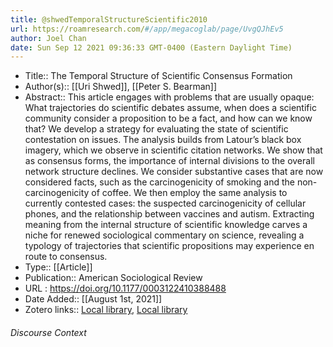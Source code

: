 ```yaml
---
title: @shwedTemporalStructureScientific2010
url: https://roamresearch.com/#/app/megacoglab/page/UvgQJhEv5
author: Joel Chan
date: Sun Sep 12 2021 09:36:33 GMT-0400 (Eastern Daylight Time)
---
```


- Title:: The Temporal Structure of Scientific Consensus Formation
- Author(s):: [[Uri Shwed]], [[Peter S. Bearman]]
- Abstract:: This article engages with problems that are usually opaque: What trajectories do scientific debates assume, when does a scientific community consider a proposition to be a fact, and how can we know that? We develop a strategy for evaluating the state of scientific contestation on issues. The analysis builds from Latour’s black box imagery, which we observe in scientific citation networks. We show that as consensus forms, the importance of internal divisions to the overall network structure declines. We consider substantive cases that are now considered facts, such as the carcinogenicity of smoking and the non-carcinogenicity of coffee. We then employ the same analysis to currently contested cases: the suspected carcinogenicity of cellular phones, and the relationship between vaccines and autism. Extracting meaning from the internal structure of scientific knowledge carves a niche for renewed sociological commentary on science, revealing a typology of trajectories that scientific propositions may experience en route to consensus.
- Type:: [[Article]]
- Publication:: American Sociological Review
- URL : https://doi.org/10.1177/0003122410388488
- Date Added:: [[August 1st, 2021]]
- Zotero links:: [Local library](zotero://select/groups/2451508/items/NUR28PBI), [Local library](https://www.zotero.org/groups/2451508/items/NUR28PBI)

###### Discourse Context


